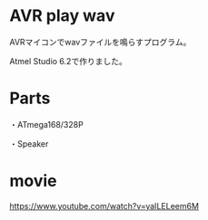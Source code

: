 # AVR play wav

AVRマイコンでwavファイルを鳴らすプログラム。

Atmel Studio 6.2で作りました。

# Parts
・ATmega168/328P

・Speaker

# movie
https://www.youtube.com/watch?v=yaILELeem6M
